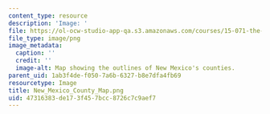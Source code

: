 ```yaml
---
content_type: resource
description: 'Image: '
file: https://ol-ocw-studio-app-qa.s3.amazonaws.com/courses/15-071-the-analytics-edge-spring-2017/47316383de173f457bcc8726c7c9aef7_New_Mexico_County_Map.png
file_type: image/png
image_metadata:
  caption: ''
  credit: ''
  image-alt: Map showing the outlines of New Mexico's counties.
parent_uid: 1ab3f4de-f050-7a6b-6327-b8e7dfa4fb69
resourcetype: Image
title: New_Mexico_County_Map.png
uid: 47316383-de17-3f45-7bcc-8726c7c9aef7
---
```


